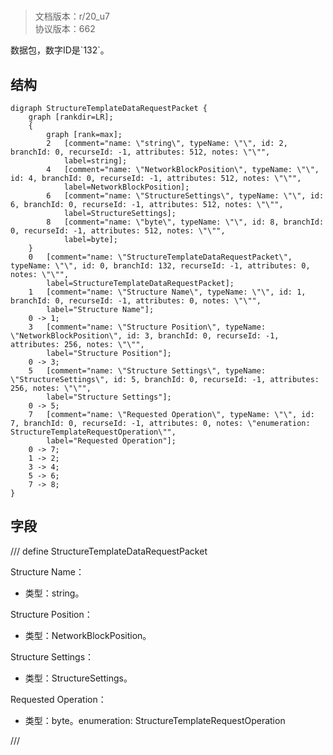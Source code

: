 # <!-- md:samp StructureTemplateDataRequestPacket -->

> 文档版本：r/20_u7<br/>协议版本：662

<!-- md:samp StructureTemplateDataRequestPacket -->数据包，数字ID是`132`。

## 结构

```viz
digraph StructureTemplateDataRequestPacket {
	graph [rankdir=LR];
	{
		graph [rank=max];
		2	[comment="name: \"string\", typeName: \"\", id: 2, branchId: 0, recurseId: -1, attributes: 512, notes: \"\"",
			label=string];
		4	[comment="name: \"NetworkBlockPosition\", typeName: \"\", id: 4, branchId: 0, recurseId: -1, attributes: 512, notes: \"\"",
			label=NetworkBlockPosition];
		6	[comment="name: \"StructureSettings\", typeName: \"\", id: 6, branchId: 0, recurseId: -1, attributes: 512, notes: \"\"",
			label=StructureSettings];
		8	[comment="name: \"byte\", typeName: \"\", id: 8, branchId: 0, recurseId: -1, attributes: 512, notes: \"\"",
			label=byte];
	}
	0	[comment="name: \"StructureTemplateDataRequestPacket\", typeName: \"\", id: 0, branchId: 132, recurseId: -1, attributes: 0, notes: \"\"",
		label=StructureTemplateDataRequestPacket];
	1	[comment="name: \"Structure Name\", typeName: \"\", id: 1, branchId: 0, recurseId: -1, attributes: 0, notes: \"\"",
		label="Structure Name"];
	0 -> 1;
	3	[comment="name: \"Structure Position\", typeName: \"NetworkBlockPosition\", id: 3, branchId: 0, recurseId: -1, attributes: 256, notes: \"\"",
		label="Structure Position"];
	0 -> 3;
	5	[comment="name: \"Structure Settings\", typeName: \"StructureSettings\", id: 5, branchId: 0, recurseId: -1, attributes: 256, notes: \"\"",
		label="Structure Settings"];
	0 -> 5;
	7	[comment="name: \"Requested Operation\", typeName: \"\", id: 7, branchId: 0, recurseId: -1, attributes: 0, notes: \"enumeration: StructureTemplateRequestOperation\"",
		label="Requested Operation"];
	0 -> 7;
	1 -> 2;
	3 -> 4;
	5 -> 6;
	7 -> 8;
}

```

## 字段

/// define
StructureTemplateDataRequestPacket

Structure Name：<!-- md:samp string -->

- 类型：string。

Structure Position：[<!-- md:samp NetworkBlockPosition -->](refs/protocols/types/networkblockposition.md)

- 类型：NetworkBlockPosition。

Structure Settings：[<!-- md:samp StructureSettings -->](refs/protocols/types/structuresettings.md)

- 类型：StructureSettings。

Requested Operation：<!-- md:samp byte -->

- 类型：byte。enumeration: StructureTemplateRequestOperation


///
